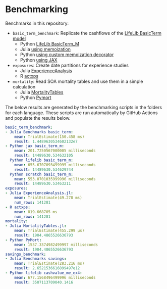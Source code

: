 # Benchmarking

Benchmarks in this repository:

* `basic_term_benchmark`: Replicate the cashflows of the [LifeLib BasicTerm model](https://github.com/lifelib-dev/lifelib/tree/main/lifelib/libraries/basiclife/BasicTerm_M)
    * Python [LifeLib BasicTerm_M](https://github.com/lifelib-dev/lifelib/tree/main/lifelib/libraries/basiclife/BasicTerm_M)
    * Julia [using memoization](https://github.com/actuarialopensource/benchmarks/blob/main/Julia/src/Benchmarks.jl)
    * Python [using custom memoization decorator](https://github.com/actuarialopensource/benchmarks/blob/main/Python/basicterm_scratch.py)
    * Python [using JAX](https://github.com/actuarialopensource/benchmarks/blob/main/Python/basicterm_jax.py)
* `exposures`: Create date partitions for experience studies
    * Julia [ExperienceAnalysis](https://github.com/JuliaActuary/ExperienceAnalysis.jl)
    * R [actxps](https://github.com/mattheaphy/actxps)
* `mortality`: Read SOA mortality tables and use them in a simple calculation
    * Julia [MortalityTables](https://github.com/JuliaActuary/MortalityTables.jl)
    * Python [Pymort](https://github.com/actuarialopensource/pymort)

The below results are generated by the benchmarking scripts in the folders for each language. These scripts are run automatically by GitHub Actions and populate the results below. 
```yaml 
basic_term_benchmark:
- Julia Benchmarks basic_term:
    mean: TrialEstimate(150.458 ms)
    result: 1.4489630534602132e7
- Python jax basic_term_m:
    mean: 201.7250567000005 milliseconds
    result: 14489630.534632105
  Python lifelib basic_term_m:
    mean: 655.6707093499995 milliseconds
    result: 14489630.534629744
  Python scratch basic_term_m:
    mean: 553.0701035999996 milliseconds
    result: 14489630.53463211
exposures:
- Julia ExperienceAnalysis.jl:
    mean: TrialEstimate(49.278 ms)
    num_rows: 141281
- R actxps:
    mean: 819.668705 ms
    num_rows: 141281
mortality:
- Julia MortalityTables.jl:
    mean: TrialEstimate(455.299 μs)
    result: 1904.4865526636793
- Python PyMort:
    mean: 1537.3374982499997 milliseconds
    result: 1904.4865526636793
savings_benchmark:
- Julia Benchmarks savings:
    mean: TrialEstimate(283.216 ms)
    result: 2.6521536616899497e12
- Python lifelib cashvalue_me_ex4:
    mean: 677.1568496499996 milliseconds
    result: 3507113709040.1416
```